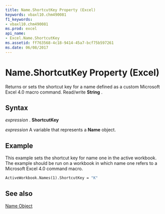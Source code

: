 ```yaml
---
title: Name.ShortcutKey Property (Excel)
keywords: vbaxl10.chm490081
f1_keywords:
- vbaxl10.chm490081
ms.prod: excel
api_name:
- Excel.Name.ShortcutKey
ms.assetid: ff763568-4c18-9414-45a7-bcf75b597261
ms.date: 06/08/2017
---
```



# Name.ShortcutKey Property (Excel)

Returns or sets the shortcut key for a name defined as a custom Microsoft Excel 4.0 macro command. Read/write  **String** .


## Syntax

 _expression_ . **ShortcutKey**

 _expression_ A variable that represents a **Name** object.


## Example

This example sets the shortcut key for name one in the active workbook. The example should be run on a workbook in which name one refers to a Microsoft Excel 4.0 command macro.


```vb
ActiveWorkbook.Names(1).ShortcutKey = "K"
```


## See also


[Name Object](Excel.Name.md)

